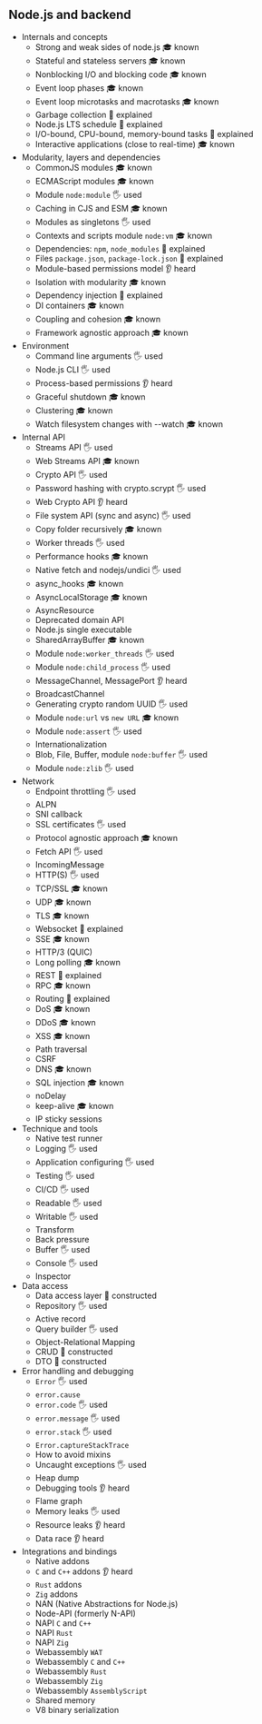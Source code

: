 ## Node.js and backend

- Internals and concepts
  - Strong and weak sides of node.js 🎓 known
  - Stateful and stateless servers 🎓 known
  - Nonblocking I/O and blocking code 🎓 known
  - Event loop phases 🎓 known
  - Event loop microtasks and macrotasks 🎓 known
  - Garbage collection 🙋 explained
  - Node.js LTS schedule 🙋 explained
  - I/O-bound, CPU-bound, memory-bound tasks  🙋 explained
  - Interactive applications (close to real-time) 🎓 known
- Modularity, layers and dependencies
  - CommonJS modules 🎓 known
  - ECMAScript modules 🎓 known
  - Module `node:module` 🖐️ used
  - Caching in CJS and ESM 🎓 known
  - Modules as singletons 🖐️ used
  - Contexts and scripts module `node:vm` 🎓 known
  - Dependencies: `npm`, `node_modules` 🙋 explained
  - Files `package.json`, `package-lock.json` 🙋 explained
  - Module-based permissions model 👂 heard
  - Isolation with modularity 🎓 known
  - Dependency injection 🙋 explained
  - DI containers 🎓 known
  - Coupling and cohesion 🎓 known
  - Framework agnostic approach 🎓 known
- Environment
  - Command line arguments 🖐️ used
  - Node.js CLI 🖐️ used
  - Process-based permissions 👂 heard
  - Graceful shutdown 🎓 known
  - Clustering 🎓 known
  - Watch filesystem changes with --watch 🎓 known
- Internal API
  - Streams API 🖐️ used
  - Web Streams API 🎓 known
  - Crypto API 🖐️ used
  - Password hashing with crypto.scrypt 🖐️ used
  - Web Crypto API 👂 heard
  - File system API (sync and async) 🖐️ used
  - Copy folder recursively 🎓 known
  - Worker threads 🖐️ used
  - Performance hooks 🎓 known
  - Native fetch and nodejs/undici 🖐️ used
  - async_hooks 🎓 known
  - AsyncLocalStorage 🎓 known
  - AsyncResource
  - Deprecated domain API
  - Node.js single executable
  - SharedArrayBuffer 🎓 known
  - Module `node:worker_threads` 🖐️ used
  - Module `node:child_process` 🖐️ used
  - MessageChannel, MessagePort 👂 heard
  - BroadcastChannel
  - Generating crypto random UUID 🖐️ used
  - Module `node:url` vs `new URL` 🎓 known
  - Module `node:assert` 🖐️ used
  - Internationalization
  - Blob, File, Buffer, module `node:buffer` 🖐️ used
  - Module `node:zlib` 🖐️ used
- Network
  - Endpoint throttling 🖐️ used
  - ALPN
  - SNI callback
  - SSL certificates 🖐️ used
  - Protocol agnostic approach 🎓 known
  - Fetch API 🖐️ used
  - IncomingMessage
  - HTTP(S) 🖐️ used
  - TCP/SSL 🎓 known
  - UDP 🎓 known
  - TLS 🎓 known
  - Websocket 🙋 explained
  - SSE 🎓 known
  - HTTP/3 (QUIC)
  - Long polling 🎓 known
  - REST 🙋 explained
  - RPC 🎓 known
  - Routing 🙋 explained
  - DoS 🎓 known
  - DDoS 🎓 known
  - XSS 🎓 known
  - Path traversal
  - CSRF
  - DNS 🎓 known
  - SQL injection 🎓 known
  - noDelay
  - keep-alive 🎓 known
  - IP sticky sessions
- Technique and tools
  - Native test runner
  - Logging 🖐️ used
  - Application configuring 🖐️ used
  - Testing 🖐️ used
  - CI/CD 🖐️ used
  - Readable 🖐️ used
  - Writable 🖐️ used
  - Transform
  - Back pressure
  - Buffer 🖐️ used
  - Console 🖐️ used
  - Inspector
- Data access
  - Data access layer 🚀 constructed
  - Repository 🖐️ used
  - Active record
  - Query builder 🖐️ used
  - Object-Relational Mapping
  - CRUD 🚀 constructed
  - DTO 🚀 constructed
- Error handling and debugging
  - `Error` 🖐️ used
  - `error.cause`
  - `error.code` 🖐️ used
  - `error.message` 🖐️ used
  - `error.stack` 🖐️ used
  - `Error.captureStackTrace`
  - How to avoid mixins
  - Uncaught exceptions 🖐️ used
  - Heap dump
  - Debugging tools 👂 heard
  - Flame graph
  - Memory leaks 🖐️ used
  - Resource leaks 👂 heard
  - Data race 👂 heard
- Integrations and bindings
  - Native addons
  - `C` and `C++` addons 👂 heard
  - `Rust` addons
  - `Zig` addons
  - NAN (Native Abstractions for Node.js)
  - Node-API (formerly N-API)
  - NAPI `C` and `C++`
  - NAPI `Rust`
  - NAPI `Zig`
  - Webassembly `WAT`
  - Webassembly `C` and `C++`
  - Webassembly `Rust`
  - Webassembly `Zig`
  - Webassembly `AssemblyScript`
  - Shared memory
  - V8 binary serialization
